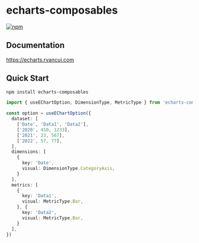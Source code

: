# echarts-composables

[![npm](https://img.shields.io/npm/v/echarts-composables)](https://www.npmjs.com/package/echarts-composables)

## Documentation

<a href="https://echarts.ryancui.com" target="_blank">https://echarts.ryancui.com</a>

## Quick Start

```bash
npm install echarts-composables
```

```ts
import { useEChartOption, DimensionType, MetricType } from 'echarts-composables'

const option = useEChartOption({
  dataset: [
    ['Date', 'Data1', 'Data2'],
    ['2020', 450, 1233],
    ['2021', 23, 567],
    ['2022', 57, 77],
  ],
  dimensions: [
    {
      key: 'Date',
      visual: DimensionType.CategoryAxis,
    }
  ],
  metrics: [
    {
      key: 'Data1',
      visual: MetricType.Bar,
    }, {
      key: 'Data2',
      visual: MetricType.Bar,
    }
  ],
})
```
